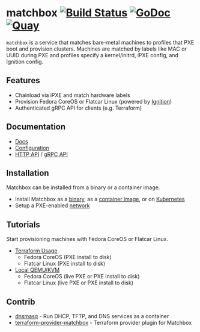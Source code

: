 # matchbox [![Build Status](https://github.com/poseidon/matchbox/workflows/test/badge.svg)](https://github.com/poseidon/matchbox/actions?query=workflow%3Atest+branch%3Amaster) [![GoDoc](https://godoc.org/github.com/poseidon/matchbox?status.svg)](https://godoc.org/github.com/poseidon/matchbox) [![Quay](https://img.shields.io/badge/container-quay-green)](https://quay.io/repository/poseidon/matchbox)

`matchbox` is a service that matches bare-metal machines to profiles that PXE boot and provision clusters. Machines are matched by labels like MAC or UUID during PXE and profiles specify a kernel/initrd, iPXE config, and Ignition config.

## Features

* Chainload via iPXE and match hardware labels
* Provision Fedora CoreOS or Flatcar Linux (powered by [Ignition](https://github.com/coreos/ignition))
* Authenticated gRPC API for clients (e.g. Terraform)

## Documentation

* [Docs](https://matchbox.psdn.io/)
* [Configuration](docs/config.md)
* [HTTP API](docs/api-http.md) / [gRPC API](docs/api-grpc.md)

## Installation

Matchbox can be installed from a binary or a container image.

* Install Matchbox as a [binary](docs/deployment.md#matchbox-binary), as a [container image](docs/deployment.md#container-image), or on [Kubernetes](docs/deployment.md#kubernetes)
* Setup a PXE-enabled [network](docs/network-setup.md)

## Tutorials

Start provisioning machines with Fedora CoreOS or Flatcar Linux.

* [Terraform Usage](docs/getting-started.md)
  * Fedora CoreOS (PXE install to disk)
  * Flatcar Linux (PXE install to disk)
* [Local QEMU/KVM](docs/getting-started-docker.md)
    * Fedora CoreOS (live PXE or PXE install to disk)
    * Flatcar Linux (live PXE or PXE install to disk)

## Contrib

* [dnsmasq](contrib/dnsmasq/README.md) - Run DHCP, TFTP, and DNS services as a container
* [terraform-provider-matchbox](https://github.com/poseidon/terraform-provider-matchbox) - Terraform provider plugin for Matchbox
